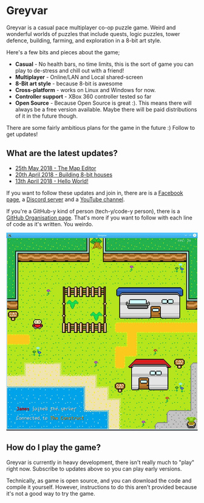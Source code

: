 # Greyvar

Greyvar is a casual pace multiplayer co-op puzzle game. Weird and wonderful worlds of puzzles that include quests, logic puzzles, tower defence, building, farming, and exploration in a 8-bit art style.

Here's a few bits and pieces about the game;

* **Casual** - No health bars, no time limits, this is the sort of game you can
  play to de-stress and chill out with a friend!
* **Multiplayer** - Online/LAN and Local shared-screen
* **8-Bit art style** - because 8-bit is awesome
* **Cross-platform** - works on Linux and Windows for now.
* **Controller support** - XBox 360 controller tested so far
* **Open Source** - Because Open Source is great :). This means there will always be a free version available. Maybe there will be paid distributions of it in the future though.

There are some fairly ambitious plans for the game in the future :) Follow to get updates!

## What are the latest updates?

* [25th May 2018 - The Map Editor](2018-05-25.md)
* [20th April 2018 - Building 8-bit houses](2018-04-20.md)
* [13th April 2018 - Hello World!](2018-04-13.md)

If you want to follow these updates and join in, there are is a [Facebook page](https://www.facebook.com/greyvar.game/), a [Discord server](https://discord.gg/dwGJuy8) and a [YouTube channel](https://www.youtube.com/channel/UCGbGSSWiiFeUS36oESY02iw).

If you're a GitHub-y kind of person (tech-y/code-y person), there is a [GitHub Organisation page](http://github.com/greyvar). That's more if you want to follow with each line of code as it's written. You weirdo.

![2018-04-13.jpg](https://github.com/Greyvar/media/raw/master/screenshots/2018-04-13.jpg)

## How do I play the game?

Greyvar is currently in heavy development, there isn't really much to "play" right now. Subscribe to updates above so you can play early versions.

Technically, as game is open source, and you can download the code and compile it yourself. However, instructions to do this aren't provided because it's not a good way to try the game. 

